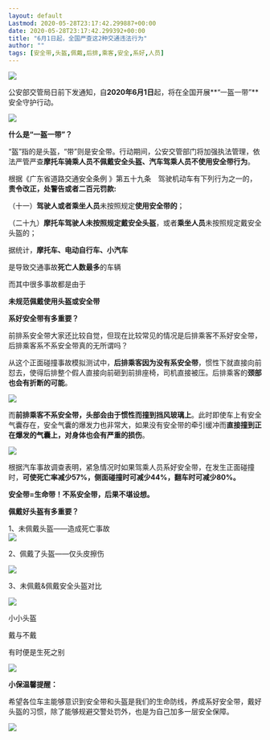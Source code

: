 ```yaml
---
layout: default
Lastmod: 2020-05-28T23:17:42.299887+00:00
date: 2020-05-28T23:17:42.299392+00:00
title: "6月1日起，全国严查这2种交通违法行为"
author: ""
tags: [安全带,头盔,佩戴,后排,乘客,安全,系好,人员]
---
```


  

![](https://images.weserv.nl/?url=https%3A//mmbiz.qpic.cn/mmbiz_png/A0Btf1ibic1O9caOlVdURcf0NO6iaGmEQqjXc6jz7OZauZydrRic2W9W8thEITyanibNUnQCEAs46LM7r5VQ4m3sGrQ/640%3Fwx_fmt%3Dpng)

公安部交管局日前下发通知，自**2020年6月1日**起，将在全国开展**“一盔一带”**安全守护行动。  

![](https://images.weserv.nl/?url=https%3A//mmbiz.qpic.cn/mmbiz_png/A0Btf1ibic1O9V9gy987icMjpnfN9qAlPg5P3R48WgVytaQibGjOydMEX79BV6iaOxtLV5Gc6GrFlYsq7A2s8axFIHg/640%3Fwx_fmt%3Dpng)

**什么是“一盔一带”？**

“盔”指的是头盔，“带”则是安全带。行动期间，公安交管部门将加强执法管理，依法严管严查**摩托车骑乘人员不佩戴安全头盔、汽车驾乘人员不使用安全带行为**。

根据《广东省道路交通安全条例 》第五十九条　驾驶机动车有下列行为之一的，**责令改正，处警告或者二百元罚款:**

（十一）**驾驶人或者乘坐人员**未按照规定**使用安全带的**；

（二十九）**摩托车驾驶人未按照规定戴安全头盔**，或者**乘坐人员**未按照规定戴安全头盔的；

据统计，**摩托车、电动自行车、小汽车**

是导致交通事故**死亡人数最多**的车辆

而其中很多事故都是由于

**未规范佩戴使用头盔或安全带**

**系好安全带有多重要？**

前排系安全带大家还比较自觉，但现在比较常见的情况是后排乘客不系好安全带，后排乘客系不系安全带真的无所谓吗？

从这个正面碰撞事故模拟测试中，**后排乘客因为没有系安全带**，惯性下就直接向前怼去，使得后排整个假人直接向前砸到前排座椅，司机直接被压。后排乘客的**颈部也会有折断的可能**。

![](https://images.weserv.nl/?url=https%3A//mmbiz.qpic.cn/mmbiz_gif/mERMbpibbn4VHUmC3BxkiaUib7kOIrQDgsYN4SfYZnQiaia1xvLoiaJsuicUKUKIibFuMOKFypgAZicW6yiaTLvhnm4ibg2xQ/640%3Fwx_fmt%3Dgif)

而**前排乘客不系安全带，头部会由于惯性而撞到挡风玻璃上**。此时即使车上有安全气囊存在，安全气囊的爆发力也非常大，如果没有安全带的牵引缓冲而**直接撞到正在爆发的气囊上，对身体也会有严重的损伤**。  

![](https://images.weserv.nl/?url=https%3A//mmbiz.qpic.cn/mmbiz_jpg/Jp1YjVvJe7K6mibOOYN7UApMUsYvphDxbibicjDzdkKrywicjN4QxkQLvAMwFjvHjhic6JysDWcIvdSPHbiaCy1Am1oA/640%3Fwx_fmt%3Djpeg)

根据汽车事故调查表明，紧急情况时如果驾乘人员系好安全带，在发生正面碰撞时，**可使死亡率减少57%，侧面碰撞时可减少44%，翻车时可减少80%。**

**安全带=生命带！不系安全带，后果不堪设想。**

**佩戴好头盔有多重要？**

1、未佩戴头盔——造成死亡事故  
![](https://images.weserv.nl/?url=https%3A//mmbiz.qpic.cn/mmbiz_gif/KY8yJ5v28gQJf8PqqFfRhqgNqZIKAeqpouia69HtwfmXyzpd0E7M4yZkLuJD9AFNT4KNwiapG0QOBfzMvMEdZ8aQ/640%3Fwx_fmt%3Dgif)

2、佩戴了头盔——仅头皮擦伤

![](https://images.weserv.nl/?url=https%3A//mmbiz.qpic.cn/mmbiz_gif/KY8yJ5v28gQJf8PqqFfRhqgNqZIKAeqpdI1OVBU5bQMyh4nttfRDdqgn2hHyZtJ4pwDqv8aWt8I37It6Ozbiazg/640%3Fwx_fmt%3Dgif)

3、未佩戴&佩戴安全头盔对比

![](https://images.weserv.nl/?url=https%3A//mmbiz.qpic.cn/mmbiz_gif/KY8yJ5v28gQJf8PqqFfRhqgNqZIKAeqptHssYDqCudEjEBYDX8EuA3N9DxI5ylrpibVpQd3lfo3QE2fm7r9lsPg/640%3Fwx_fmt%3Dgif)

小小头盔

戴与不戴

有时便是生死之别

![](https://images.weserv.nl/?url=https%3A//mmbiz.qpic.cn/mmbiz_png/A0Btf1ibic1O96GjjQdibdOBWsSicaJyS7S5NQSzxBZ8LbGjEhsu1kTu0icibnAzlvG0QicdZzImnxK63VibxN0oFcTgjg/640%3Fwx_fmt%3Dpng)

**小保温馨提醒：**

  

  

希望各位车主能够意识到安全带和头盔是我们的生命防线，养成系好安全带，戴好头盔的习惯，除了能够规避交警处罚外，也是为自己加多一层安全保障。

![](https://images.weserv.nl/?url=https%3A//mmbiz.qpic.cn/mmbiz_png/A0Btf1ibic1O8WtJ10ht8nd6wKwnVRFWHeFKEQ3LG4JW6eW0ibyzPcCV1JDcicKL9zEwoyEn3IfgF6nbnJibQVSjvHQ/640%3Fwx_fmt%3Djpeg)

